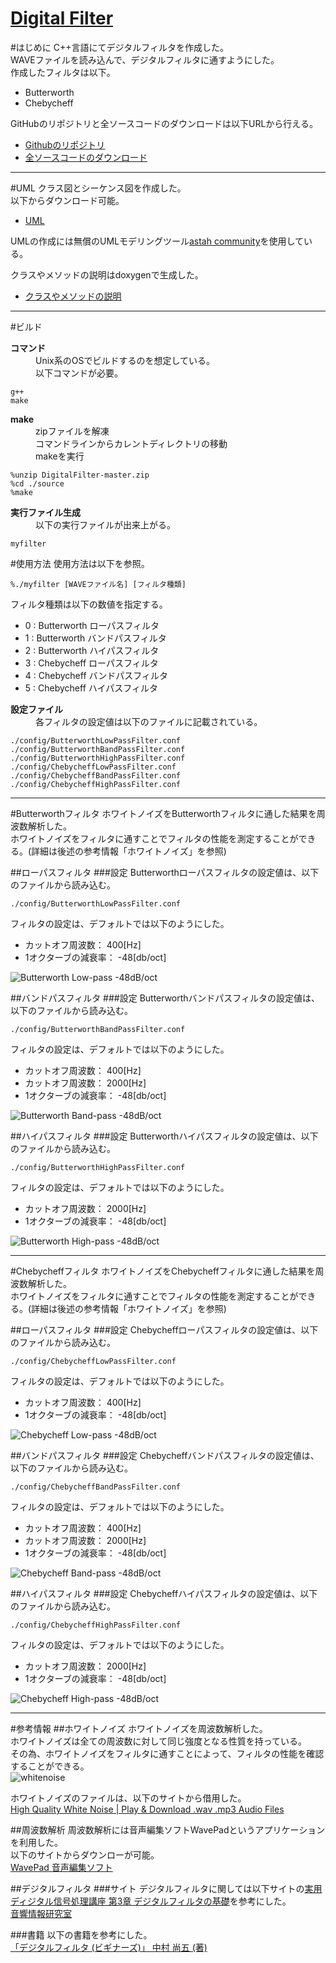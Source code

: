 [Digital Filter](https://github.com/kantoku009/DigitalFilter)
====================
#はじめに
C++言語にてデジタルフィルタを作成した。  
WAVEファイルを読み込んで、デジタルフィルタに通すようにした。  
作成したフィルタは以下。

- Butterworth
- Chebycheff


GitHubのリポジトリと全ソースコードのダウンロードは以下URLから行える。

- [Githubのリポジトリ](https://github.com/kantoku009/DigitalFilter)
- [全ソースコードのダウンロード](https://github.com/kantoku009/DigitalFilter/archive/master.zip)

----

#UML
クラス図とシーケンス図を作成した。  
以下からダウンロード可能。  

 - [UML](https://github.com/kantoku009/DigitalFilter/blob/master/DigitalFilter.asta?raw=true)

UMLの作成には無償のUMLモデリングツール[astah community](http://astah.change-vision.com/ja/)を使用している。  

クラスやメソッドの説明はdoxygenで生成した。  

- [クラスやメソッドの説明](./html/index.html)

----

#ビルド
<dl>
	<dt><strong>コマンド</strong></dt>
	<dd>Unix系のOSでビルドするのを想定している。</dd>
	<dd>以下コマンドが必要。</dd>
</dl>

	g++
	make

<dl>
	<dt><strong>make</strong></dt>
	<dd>zipファイルを解凍</dd>
	<dd>コマンドラインからカレントディレクトリの移動</dd>
	<dd>makeを実行</dd>
</dl>

	%unzip DigitalFilter-master.zip
	%cd ./source
	%make

<dl>
	<dt><strong>実行ファイル生成</strong></dt>
	<dd>以下の実行ファイルが出来上がる。</dd>
</dl>

	myfilter

#使用方法
使用方法は以下を参照。  

	%./myfilter [WAVEファイル名] [フィルタ種類]  

フィルタ種類は以下の数値を指定する。

 - 0 : Butterworth ローパスフィルタ
 - 1 : Butterworth バンドパスフィルタ
 - 2 : Butterworth ハイパスフィルタ
 - 3 : Chebycheff ローパスフィルタ
 - 4 : Chebycheff バンドパスフィルタ
 - 5 : Chebycheff ハイパスフィルタ

<dl>
	<dt><strong>設定ファイル</strong></dt>
	<dd>各フィルタの設定値は以下のファイルに記載されている。</dd>
</dl>

	./config/ButterworthLowPassFilter.conf
	./config/ButterworthBandPassFilter.conf
	./config/ButterworthHighPassFilter.conf
	./config/ChebycheffLowPassFilter.conf
	./config/ChebycheffBandPassFilter.conf
	./config/ChebycheffHighPassFilter.conf

----

#Butterworthフィルタ
ホワイトノイズをButterworthフィルタに通した結果を周波数解析した。  
ホワイトノイズをフィルタに通すことでフィルタの性能を測定することができる。(詳細は後述の参考情報「ホワイトノイズ」を参照)  

##ローパスフィルタ
###設定
Butterworthローパスフィルタの設定値は、以下のファイルから読み込む。  

	./config/ButterworthLowPassFilter.conf

フィルタの設定は、デフォルトでは以下のようにした。

- カットオフ周波数： 400[Hz]
- 1オクターブの減衰率： -48[db/oct]

![Butterworth Low-pass -48dB/oct](./img/Butterworth_lowpass_48dB.png)

##バンドパスフィルタ
###設定
Butterworthバンドパスフィルタの設定値は、以下のファイルから読み込む。  

	./config/ButterworthBandPassFilter.conf

フィルタの設定は、デフォルトでは以下のようにした。

- カットオフ周波数： 400[Hz]
- カットオフ周波数： 2000[Hz]
- 1オクターブの減衰率： -48[db/oct]

![Butterworth Band-pass -48dB/oct](./img/Butterworth_bandpass_48dB.png)

##ハイパスフィルタ
###設定
Butterworthハイパスフィルタの設定値は、以下のファイルから読み込む。  

	./config/ButterworthHighPassFilter.conf

フィルタの設定は、デフォルトでは以下のようにした。

- カットオフ周波数： 2000[Hz]
- 1オクターブの減衰率： -48[db/oct]

![Butterworth High-pass -48dB/oct](./img/Butterworth_highpass_48dB.png)

----

#Chebycheffフィルタ
ホワイトノイズをChebycheffフィルタに通した結果を周波数解析した。  
ホワイトノイズをフィルタに通すことでフィルタの性能を測定することができる。(詳細は後述の参考情報「ホワイトノイズ」を参照)  

##ローパスフィルタ
###設定
Chebycheffローパスフィルタの設定値は、以下のファイルから読み込む。  

	./config/ChebycheffLowPassFilter.conf

フィルタの設定は、デフォルトでは以下のようにした。

- カットオフ周波数： 400[Hz]
- 1オクターブの減衰率： -48[db/oct]

![Chebycheff Low-pass -48dB/oct](./img/Chebycheff_lowpass_48dB.png)

##バンドパスフィルタ
###設定
Chebycheffバンドパスフィルタの設定値は、以下のファイルから読み込む。  

	./config/ChebycheffBandPassFilter.conf

フィルタの設定は、デフォルトでは以下のようにした。

- カットオフ周波数： 400[Hz]
- カットオフ周波数： 2000[Hz]
- 1オクターブの減衰率： -48[db/oct]

![Chebycheff Band-pass -48dB/oct](./img/Chebycheff_bandpass_48dB.png)

##ハイパスフィルタ
###設定
Chebycheffハイパスフィルタの設定値は、以下のファイルから読み込む。  

	./config/ChebycheffHighPassFilter.conf

フィルタの設定は、デフォルトでは以下のようにした。

- カットオフ周波数： 2000[Hz]
- 1オクターブの減衰率： -48[db/oct]

![Chebycheff High-pass -48dB/oct](./img/Chebycheff_highpass_48dB.png)

----

#参考情報
##ホワイトノイズ
ホワイトノイズを周波数解析した。  
ホワイトノイズは全ての周波数に対して同じ強度となる性質を持っている。  
その為、ホワイトノイズをフィルタに通すことによって、フィルタの性能を確認することができる。  
![whitenoise](./img/WhiteNoise.png)

ホワイトノイズのファイルは、以下のサイトから借用した。  
[High Quality White Noise | Play & Download .wav .mp3 Audio Files](http://www.audiocheck.net/testtones_whitenoise.php)

##周波数解析
周波数解析には音声編集ソフトWavePadというアプリケーションを利用した。  
以下のサイトからダウンローが可能。  
[WavePad 音声編集ソフト](http://www.nch.com.au/wavepad/jp/index.html?gclid=CLbS3J3y9MMCFRWSvQodjjYAqw)

##デジタルフィルタ
###サイト
デジタルフィルタに関しては以下サイトの[実用ディジタル信号処理講座 第3章 デジタルフィルタの基礎](http://www.sound.sie.dendai.ac.jp/dsp/Text/PDF/Chap3.pdf)を参考にした。  
[音響情報研究室](http://www.sound.sie.dendai.ac.jp/index-j.html)

###書籍
以下の書籍を参考にした。  
[「デジタルフィルタ (ビギナーズ)」  中村 尚五 (著)](http://www.amazon.co.jp/dp/4501313501/)

